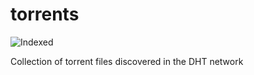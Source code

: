 torrents 
========
![Indexed](https://img.shields.io/badge/indexed-67992-blue)

Collection of torrent files discovered in the DHT network
